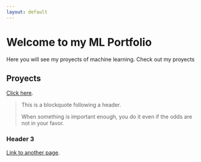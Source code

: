 ```yaml
---
layout: default
---
```


# Welcome to my ML Portfolio

Here you will see my proyects of machine learning. Check out my proyects

## Proyects
[Click here](./another-page.html).


> This is a blockquote following a header.
>
> When something is important enough, you do it even if the odds are not in your favor.

### Header 3

[Link to another page](./another-page.html).

